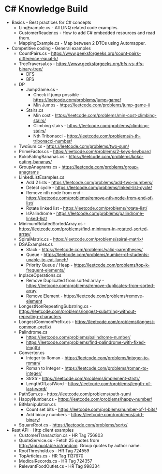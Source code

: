 # C# Knowledge Build

- Basics - Best practices for C# concepts 
  - LinqExample.cs - All LINQ related code examples.
  - CustomerReader.cs - How to add C# embedded resources and read them.
  - MappingExample.cs - Map between 2 DTOs using Automapper.
- Competitive coding - General examples
  - CountPairs.cs - https://www.geeksforgeeks.org/count-pairs-difference-equal-k/
  - TreeTraversal.cs - https://www.geeksforgeeks.org/bfs-vs-dfs-binary-tree/
    - DFS
    - BFS
  - DP
    - JumpGame.cs - 
      - Check if jump possible - https://leetcode.com/problems/jump-game/
      - Min Jumps - https://leetcode.com/problems/jump-game-ii
    - Stairs.cs
      - Min cost - https://leetcode.com/problems/min-cost-climbing-stairs/
      - Climbing stairs - https://leetcode.com/problems/climbing-stairs/
      - Nth Tribonacci - https://leetcode.com/problems/n-th-tribonacci-number/
  - TwoSum.cs - https://leetcode.com/problems/two-sum/
  - PrimeFactor.cs - https://leetcode.com/problems/2-keys-keyboard
  - KokoEatingBananas.cs - https://leetcode.com/problems/koko-eating-bananas/
  - GroupAnagrams.cs - https://leetcode.com/problems/group-anagrams
  - LinkedListExamples.cs
    - Add 2 lists - https://leetcode.com/problems/add-two-numbers/
    - Detect cycle - https://leetcode.com/problems/linked-list-cycle/
    - Remove nth node from end - https://leetcode.com/problems/remove-nth-node-from-end-of-list/
    - Rotate linked list - https://leetcode.com/problems/rotate-list/
    - IsPalindrome - https://leetcode.com/problems/palindrome-linked-list/
  - MinimumRotatedSortedArray.cs - https://leetcode.com/problems/find-minimum-in-rotated-sorted-array/
  - SpiralMatrix.cs - https://leetcode.com/problems/spiral-matrix/
  - DSAExamples.cs
    - Stack - https://leetcode.com/problems/valid-parentheses/
    - Queue - https://leetcode.com/problems/number-of-students-unable-to-eat-lunch/
    - Priority Queue / Heap - https://leetcode.com/problems/top-k-frequent-elements/
  - InplaceOperations.cs
    - Remove Duplicated from sorted array - https://leetcode.com/problems/remove-duplicates-from-sorted-array
    - Remove Element - https://leetcode.com/problems/remove-element
  - LongestNonRepeatingSubstring.cs - https://leetcode.com/problems/longest-substring-without-repeating-characters
  - LongestCommonPrefix.cs - https://leetcode.com/problems/longest-common-prefix/
  - Palindrome.cs
    - https://leetcode.com/problems/palindrome-number/
    - https://leetcode.com/problems/find-palindrome-with-fixed-length/
  - Converter.cs
    - Integer to Roman - https://leetcode.com/problems/integer-to-roman/
    - Roman to Integer - https://leetcode.com/problems/roman-to-integer/
    - StrStr - https://leetcode.com/problems/implement-strstr/
    - LengthOfLastWord - https://leetcode.com/problems/length-of-last-word/
  - PathSum.cs - https://leetcode.com/problems/path-sum/
  - HappyNumber.cs - https://leetcode.com/problems/happy-number/
  - BitManipulation.cs
    - Count set bits - https://leetcode.com/problems/number-of-1-bits/
    - Add binary numbers - https://leetcode.com/problems/add-binary/
  - SquareRoot.cs - https://leetcode.com/problems/sqrtx/
- Rest API - Http client examples
  - CustomerTransaction.cs - HR Tag 756803
  - QuoteService.cs - Fetch 25 quotes from http://api.quotable.io/random. Group quotes by author name.
  - RootThreshold.cs - HR Tag 724559
  - TopArticles.cs - HR Tag 1137670
  - MedicalRecords.cs - HR Tag 724357
  - RelevantFoodOutlet.cs - HR Tag 998334
